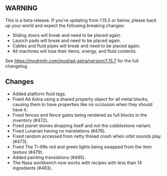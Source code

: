 ## WARNING

This is a beta release. If you're updating from 1.15.5 or below, please back up your world and expect the following
breaking changes:

- Sliding doors will break and need to be placed again.
- Launch pads will break and need to be placed again.
- Cables and fluid pipes will break and need to be placed again.
- All machines will lose their items, energy, and fluid contents.

See https://modrinth.com/mod/ad-astra/version/1.15.7 for the full changelog.

## Changes

- Added platform fluid tags.
- Fixed Ad Astra using a shared property object for all metal blocks, causing them to have properties like no occlusion when they should have it.
- Fixed fences and fence gates being rendered as full blocks in the inventory (#472).
- Fixed planet stones dropping itself and not the cobblestone variant.
- Fixed Lunarian having no translations (#476).
- Fixed random accessed from netty thread crash when orbit sounds play. (#473).
- Fixed The Ti-69s red and green lights being swapped from the item texture (#479).
- Added painting translations (#485).
- The Nasa workbench now works with recipes with less than 14 ingredients (#483).